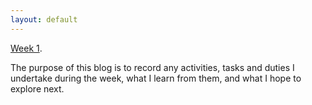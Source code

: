 ```yaml
---
layout: default
---
```


[Week 1](./Week-1.html).

The purpose of this blog is to record any activities, tasks and duties I undertake during the week, what I learn from them, and what I hope to explore next.

